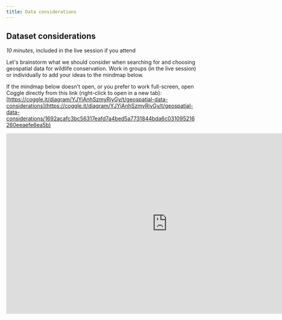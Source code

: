 ```yaml
---
title: Data considerations
---
```


## Dataset considerations
*10 minutes*, included in the live session if you attend

Let's brainstorm what we should consider when searching for and choosing geospatial data for wildlife conservation.  Work in groups (in the live session) or individually to add your ideas to the mindmap below.

If the mindmap below doesn't open, or you prefer to work full-screen, open Coggle directly from this link (right-click to open in a new tab): [https://coggle.it/diagram/YJYiAnhSzmyRiyGy/t/geospatial-data-considerations](https://coggle.it/diagram/YJYiAnhSzmyRiyGy/t/geospatial-data-considerations/1692acafc3bc56317eafd7a4bed5a7731844bda6c031095216260eeaefe6ea5b)

<iframe width='853' height='480' src='https://embed.coggle.it/diagram/YJYiAnhSzmyRiyGy/5289fad15b75e83d8422ff239d0ddb8af20c6cb8c1935c6f34f007b660fce033' frameborder='0' allowfullscreen></iframe>

